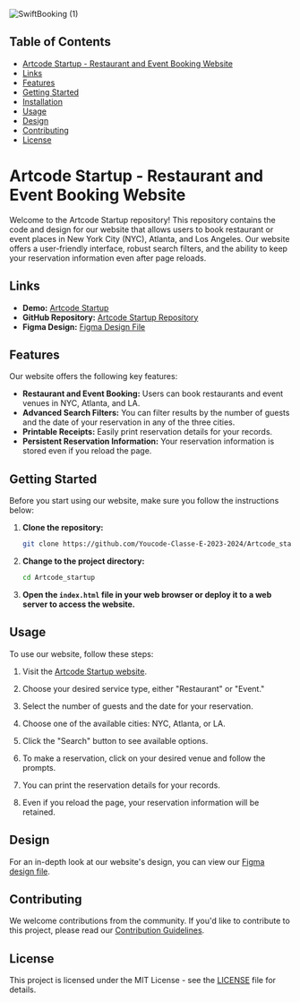 ![SwiftBooking (1)](https://github.com/Youcode-Classe-E-2023-2024/Artcode_startup/assets/109225791/572470a2-0c05-4297-9f2a-416408b97465)

## Table of Contents
- [Artcode Startup - Restaurant and Event Booking Website](#artcode-startup---restaurant-and-event-booking-website)
- [Links](#links)
- [Features](#features)
- [Getting Started](#getting-started)
- [Installation](#installation)
- [Usage](#usage)
- [Design](#design)
- [Contributing](#contributing)
- [License](#license)


# Artcode Startup - Restaurant and Event Booking Website

Welcome to the Artcode Startup repository! This repository contains the code and design for our website that allows users to book restaurant or event places in New York City (NYC), Atlanta, and Los Angeles. Our website offers a user-friendly interface, robust search filters, and the ability to keep your reservation information even after page reloads.

## Links
- **Demo:** [Artcode Startup](https://youcode-classe-e-2023-2024.github.io/Artcode_startup/)
- **GitHub Repository:** [Artcode Startup Repository](https://github.com/Youcode-Classe-E-2023-2024/Artcode_startup)
- **Figma Design:** [Figma Design File](https://www.figma.com/file/lBXGut0tlTtDo74Z9b57Dp/Untitled?type=design&node-id=0%3A1&mode=design&t=rpJIESDWcRnUjN2B-1)

## Features
Our website offers the following key features:
- **Restaurant and Event Booking:** Users can book restaurants and event venues in NYC, Atlanta, and LA.
- **Advanced Search Filters:** You can filter results by the number of guests and the date of your reservation in any of the three cities.
- **Printable Receipts:** Easily print reservation details for your records.
- **Persistent Reservation Information:** Your reservation information is stored even if you reload the page.

## Getting Started
Before you start using our website, make sure you follow the instructions below:

1. **Clone the repository:**
    ```bash
    git clone https://github.com/Youcode-Classe-E-2023-2024/Artcode_startup.git
    ```

2. **Change to the project directory:**
    ```bash
    cd Artcode_startup
    ```

3. **Open the `index.html` file in your web browser or deploy it to a web server to access the website.**

## Usage
To use our website, follow these steps:

1. Visit the [Artcode Startup website](https://youcode-classe-e-2023-2024.github.io/Artcode_startup/).

2. Choose your desired service type, either "Restaurant" or "Event."

3. Select the number of guests and the date for your reservation.

4. Choose one of the available cities: NYC, Atlanta, or LA.

5. Click the "Search" button to see available options.

6. To make a reservation, click on your desired venue and follow the prompts.

7. You can print the reservation details for your records.

8. Even if you reload the page, your reservation information will be retained.

## Design
For an in-depth look at our website's design, you can view our [Figma design file](https://www.figma.com/file/lBXGut0tlTtDo74Z9b57Dp/Untitled?type=design&node-id=0%3A1&mode=design&t=rpJIESDWcRnUjN2B-1).

## Contributing
We welcome contributions from the community. If you'd like to contribute to this project, please read our [Contribution Guidelines](CONTRIBUTING.md).

## License
This project is licensed under the MIT License - see the [LICENSE](LICENSE) file for details.
